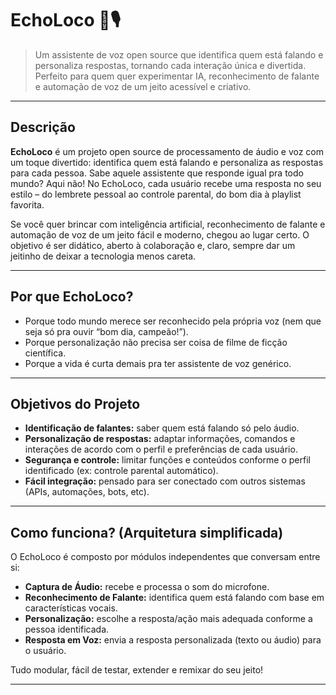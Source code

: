 # EchoLoco 🦜🎙️

> Um assistente de voz open source que identifica quem está falando e personaliza respostas, tornando cada interação única e divertida. Perfeito para quem quer experimentar IA, reconhecimento de falante e automação de voz de um jeito acessível e criativo.

---

## Descrição

**EchoLoco** é um projeto open source de processamento de áudio e voz com um toque divertido: identifica quem está falando e personaliza as respostas para cada pessoa. Sabe aquele assistente que responde igual pra todo mundo? Aqui não! No EchoLoco, cada usuário recebe uma resposta no seu estilo – do lembrete pessoal ao controle parental, do bom dia à playlist favorita.

Se você quer brincar com inteligência artificial, reconhecimento de falante e automação de voz de um jeito fácil e moderno, chegou ao lugar certo. O objetivo é ser didático, aberto à colaboração e, claro, sempre dar um jeitinho de deixar a tecnologia menos careta.

---

## Por que EchoLoco?

- Porque todo mundo merece ser reconhecido pela própria voz (nem que seja só pra ouvir “bom dia, campeão!”).
- Porque personalização não precisa ser coisa de filme de ficção científica.
- Porque a vida é curta demais pra ter assistente de voz genérico.

---

## Objetivos do Projeto

- **Identificação de falantes:** saber quem está falando só pelo áudio.
- **Personalização de respostas:** adaptar informações, comandos e interações de acordo com o perfil e preferências de cada usuário.
- **Segurança e controle:** limitar funções e conteúdos conforme o perfil identificado (ex: controle parental automático).
- **Fácil integração:** pensado para ser conectado com outros sistemas (APIs, automações, bots, etc).

---

## Como funciona? (Arquitetura simplificada)

O EchoLoco é composto por módulos independentes que conversam entre si:

- **Captura de Áudio:** recebe e processa o som do microfone.
- **Reconhecimento de Falante:** identifica quem está falando com base em características vocais.
- **Personalização:** escolhe a resposta/ação mais adequada conforme a pessoa identificada.
- **Resposta em Voz:** envia a resposta personalizada (texto ou áudio) para o usuário.

Tudo modular, fácil de testar, extender e remixar do seu jeito!

---
